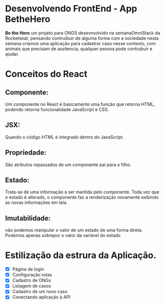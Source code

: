 # Desenvolvendo FrontEnd - App BetheHero
**Be the Hero** um projeto para ONGS desevnvolvido na semanaOmniStack da Rocketseat,
pensando contruibuir de alguma forma com a sociedade nesta semana criamos uma  aplicação para cadastrar caso 
nesse contexto, com animais que precisam de assitencia, qualquer pessoa pode contrubuir e ajudar.

# Conceitos do React
## Componente:
Um componente no React é basicamente uma função que retorna HTML, podendo retorna funcionalidade JavaScript e CSS.

  ## JSX:
  Quando o código HTML é integrado dentro do JavaScript.
  
  ## Propriedade:
  São atributos repassados de um componente pai para o filho.
  
  ## Estado:
  Trata-se de uma informação a ser mantida pelo componente. 
  Toda vez que o estado é alterado, o componente faz a renderização novamente 
  exibindo as novas informações em tela.
## Imutabilidade:
não podemos manipular o valor de um estado de uma forma direta. 
Podemos apenas sobrepor o valor da variável do estado

# Estilização da estrura da Aplicação.

- [x]  Página de login
- [x]  Configuração rotas
- [x]  Cadastro de ONGs
- [x]  Listagem de casos
- [x]  Cadastro de um novo caso
- [x]  Conectando aplicação à API
